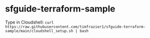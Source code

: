 # sfguide-terraform-sample

Type in Cloudshell: 
`curl https://raw.githubusercontent.com/timfrazier1/sfguide-terraform-sample/main/cloudshell_setup.sh | bash`

